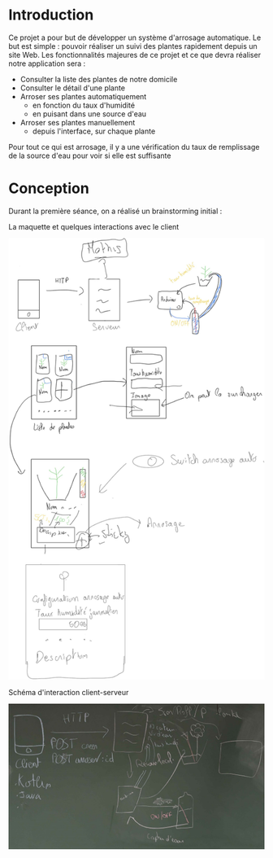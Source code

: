 # Introduction

Ce projet a pour but de développer un système d'arrosage automatique. Le but est simple : pouvoir réaliser un suivi des plantes rapidement depuis un site Web.
Les fonctionnalités majeures de ce projet et ce que devra réaliser notre application sera : 

- Consulter la liste des plantes de notre domicile
- Consulter le détail d'une plante
- Arroser ses plantes automatiquement
  - en fonction du taux d'humidité
  - en puisant dans une source d'eau
- Arroser ses plantes manuellement 
  - depuis l'interface, sur chaque plante

Pour tout ce qui est arrosage, il y a une vérification du taux de remplissage de la source d'eau pour voir si elle est suffisante

# Conception

Durant la première séance, on a réalisé un brainstorming initial :

La maquette et quelques interactions avec le client

![brainstorming initial](./documentation/brainstorming_initial.jpg)

Schéma d'interaction client-serveur

![diagramme de séquence](./documentation/brainstorming_initial_2.jpg)